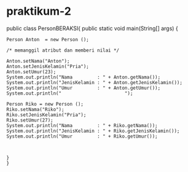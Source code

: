 # praktikum-2
public class PersonBERAKSI{
    public static void main(String[] args) {
    
    Person Anton  = new Person ();
    
    /* memanggil atribut dan memberi nilai */
    
    Anton.setNama("Anton");
    Anton.setJenisKelamin("Pria");
    Anton.setUmur(23);
    System.out.println("Nama         : " + Anton.getNama());
    System.out.println("JenisKelamin : " + Anton.getJenisKelamin());
    System.out.println("Umur         : " + Anton.getUmur());
    System.out.println("                       ");
    
    Person Riko = new Person ();
    Riko.setNama("Riko");
    Riko.setJenisKelamin("Pria");
    Riko.setUmur(27);
    System.out.println("Nama         : " + Riko.getNama());
    System.out.println("JenisKelamin : " + Riko.getJenisKelamin());
    System.out.println("Umur         : " + Riko.getUmur());
    
    
    
    }
    }
